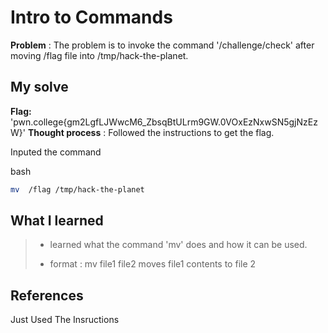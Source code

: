 


# Intro to Commands 

**Problem** : The problem is to invoke  the command '/challenge/check' after moving  /flag file into /tmp/hack-the-planet.  

## My solve

**Flag:** 'pwn.college{gm2LgfLJWwcM6_ZbsqBtULrm9GW.0VOxEzNxwSN5gjNzEzW}'
**Thought process** :   Followed the instructions  to get the flag.

Inputed the command


bash
```bash
mv  /flag /tmp/hack-the-planet

```


## What I learned
>* learned what the command 'mv' does and how it can be used.
> 
>
>* format : mv file1 file2 moves file1 contents to file 2
> 
> 
## References
Just Used The Insructions
